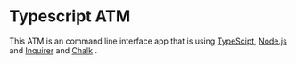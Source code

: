 # Typescript ATM

This ATM is an command line interface app that is using [TypeScipt](https://www.typescriptlang.org/), [Node.js](https://nodejs.org/en/) and [Inquirer](https://www.npmjs.com/package/inquirer) and [Chalk](https://www.npmjs.com/package/chalk) .
